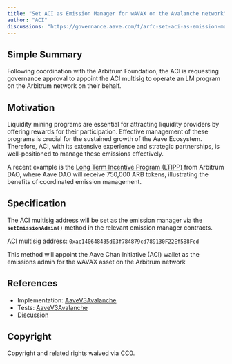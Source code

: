 ```yaml
---
title: "Set ACI as Emission Manager for wAVAX on the Avalanche network"
author: "ACI"
discussions: "https://governance.aave.com/t/arfc-set-aci-as-emission-manager-for-liquidity-mining-programs/17898/4"
---
```


## Simple Summary

Following coordination with the Arbitrum Foundation, the ACI is requesting governance approval to appoint the ACI multisig to operate an LM program on the Arbitrum network on their behalf.

## Motivation

Liquidity mining programs are essential for attracting liquidity providers by offering rewards for their participation. Effective management of these programs is crucial for the sustained growth of the Aave Ecosystem. Therefore, ACI, with its extensive experience and strategic partnerships, is well-positioned to manage these emissions effectively.

A recent example is the [Long Term Incentive Program (LTIPP) ](https://forum.arbitrum.foundation/t/aave-ltipp-application-final/21741) from Arbitrum DAO, where Aave DAO will receive 750,000 ARB tokens, illustrating the benefits of coordinated emission management.

## Specification

The ACI multisig address will be set as the emission manager via the **`setEmissionAdmin()`** method in the relevant emission manager contracts.

ACI multisig address: `0xac140648435d03f784879cd789130F22Ef588Fcd`

This method will appoint the Aave Chan Initiative (ACI) wallet as the emissions admin for the wAVAX asset on the Arbitrum network

## References

- Implementation: [AaveV3Avalanche](https://github.com/bgd-labs/aave-proposals-v3/blob/main/src/20240620_AaveV3Avalanche_SetACIAsEmissionManagerForWAVAXOnTheAvalancheNetwork/AaveV3Avalanche_SetACIAsEmissionManagerForWAVAXOnTheAvalancheNetwork_20240620.sol)
- Tests: [AaveV3Avalanche](https://github.com/bgd-labs/aave-proposals-v3/blob/main/src/20240620_AaveV3Avalanche_SetACIAsEmissionManagerForWAVAXOnTheAvalancheNetwork/AaveV3Avalanche_SetACIAsEmissionManagerForWAVAXOnTheAvalancheNetwork_20240620.t.sol)
- [Discussion](https://governance.aave.com/t/arfc-set-aci-as-emission-manager-for-liquidity-mining-programs/17898/4)

## Copyright

Copyright and related rights waived via [CC0](https://creativecommons.org/publicdomain/zero/1.0/).
